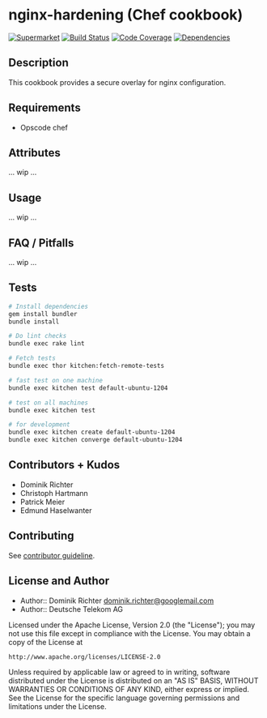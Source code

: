 # nginx-hardening (Chef cookbook)

[![Supermarket](http://img.shields.io/cookbook/v/nginx-hardening.svg)][1]
[![Build Status](http://img.shields.io/travis/TelekomLabs/chef-nginx-hardening.svg)][2]
[![Code Coverage](http://img.shields.io/coveralls/TelekomLabs/chef-nginx-hardening.svg)][3]
[![Dependencies](http://img.shields.io/gemnasium/TelekomLabs/chef-nginx-hardening.svg)][4]

## Description

This cookbook provides a secure overlay for nginx configuration.

## Requirements

* Opscode chef

## Attributes

... wip ...

## Usage

... wip ...

## FAQ / Pitfalls

... wip ...


## Tests

```bash
# Install dependencies
gem install bundler
bundle install

# Do lint checks
bundle exec rake lint

# Fetch tests
bundle exec thor kitchen:fetch-remote-tests

# fast test on one machine
bundle exec kitchen test default-ubuntu-1204

# test on all machines
bundle exec kitchen test

# for development
bundle exec kitchen create default-ubuntu-1204
bundle exec kitchen converge default-ubuntu-1204
```

## Contributors + Kudos

* Dominik Richter
* Christoph Hartmann
* Patrick Meier
* Edmund Haselwanter

## Contributing

See [contributor guideline](CONTRIBUTING.md).

## License and Author

* Author:: Dominik Richter <dominik.richter@googlemail.com>
* Author:: Deutsche Telekom AG

Licensed under the Apache License, Version 2.0 (the "License");
you may not use this file except in compliance with the License.
You may obtain a copy of the License at

    http://www.apache.org/licenses/LICENSE-2.0

Unless required by applicable law or agreed to in writing, software
distributed under the License is distributed on an "AS IS" BASIS,
WITHOUT WARRANTIES OR CONDITIONS OF ANY KIND, either express or implied.
See the License for the specific language governing permissions and
limitations under the License.

[1]: https://supermarket.getchef.com/cookbooks/nginx-hardening
[2]: http://travis-ci.org/TelekomLabs/chef-nginx-hardening
[3]: https://coveralls.io/r/TelekomLabs/chef-nginx-hardening
[4]: https://gemnasium.com/TelekomLabs/chef-nginx-hardening
